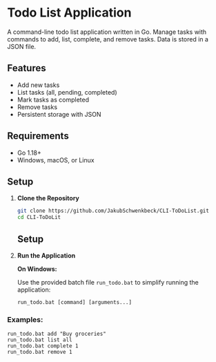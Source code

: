# Todo List Application

A command-line todo list application written in Go. Manage tasks with commands to add, list, complete, and remove tasks. Data is stored in a JSON file.

## Features

- Add new tasks
- List tasks (all, pending, completed)
- Mark tasks as completed
- Remove tasks
- Persistent storage with JSON

## Requirements

- Go 1.18+
- Windows, macOS, or Linux

## Setup

1. **Clone the Repository**
   ```bash
   git clone https://github.com/JakubSchwenkbeck/CLI-ToDoList.git
   cd CLI-ToDoLit
   ```
   ## Setup

2. **Run the Application**

   **On Windows:**

   Use the provided batch file `run_todo.bat` to simplify running the application:
   ```batch
   run_todo.bat [command] [arguments...]
   ```

 ###  Examples:

  ```batch
run_todo.bat add "Buy groceries"
run_todo.bat list all
run_todo.bat complete 1
run_todo.bat remove 1
   ```

